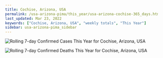 ```yaml
---
title: Cochise, Arizona, USA
permalink: /usa-arizona-pima/this_year/usa-arizona-cochise-365_days.html
last_updated: Mar 23, 2022
keywords: ["Cochise, Arizona, USA", "weekly totals", "This Year"]
sidebar: usa-arizona-pima_sidebar
---
```


![Rolling 7-day Confirmed Cases This Year for Cochise, Arizona, USA](/covid_tracker/images/graphs/usa-arizona-cochise-rolling_7_days_confirmed-365_days_graph.png)

![Rolling 7-day Confirmed Deaths This Year for Cochise, Arizona, USA](/covid_tracker/images/graphs/usa-arizona-cochise-rolling_7_days_deaths-365_days_graph.png)
